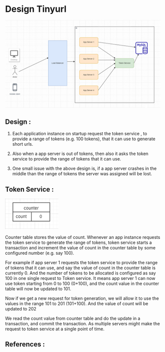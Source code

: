 # Design Tinyurl


!["Tinyurl"](tinyurl.PNG?raw=true)


## Design :
1. Each application instance on startup request the token service , to provide a range of tokens (e.g. 100 tokens), that it can use to generate short urls.

2. Also when a app server is out of tokens, then also it asks the token service to provide the range of tokens that it can use.

3. One small issue with the above design is, if a app server crashes in the middle than the range of tokens the server was assigned will be lost.


## Token Service :

!["counter table"](counter.PNG?raw=true)

Counter table stores the value of count. Whenever an app instance requests the token service to generate the range of tokens, token service starts a transaction
and increment the value of count in the counter table by some configured number (e.g. say 100).


For example if app server 1 requests the token service to provide the range of tokens that it can use, and say the value of count in the counter table is currently 0.
And the number of tokens to be allocated is configured as say 100 in one single request to Token service. It means app server 1 can now use token starting from 0 to 100 (0+100), and the count value in the counter table will now be updated to 101.

Now if we get a new request for token generation, we will allow it to use the values in the range 101 to 201 (101+100). And the value of count will be updated to 202

We read the count value from counter table and do the update in a transaction, and commit the transaction. As multiple servers might make the request to token service at a single point of time.

## References :

